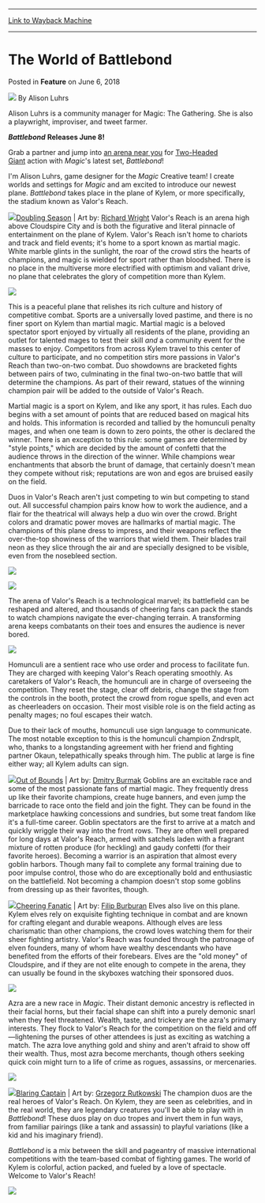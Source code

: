 
---
[Link to Wayback Machine](https://web.archive.org/web/20180606162450/https://magic.wizards.com/en/articles/archive/feature/world-battlebond-2018-06-06)

[_metadata_:wayback_url]:- "https://magic.wizards.com/en/articles/archive/feature/world-battlebond-2018-06-06"
[_metadata_:wayback_raw_url]:- "https://web.archive.org/web/20180606162450id_/https://magic.wizards.com/en/articles/archive/feature/world-battlebond-2018-06-06"
[_metadata_:wayback_capture_timestamp]:- "2018-06-06 16:24:50+00:00"
[_metadata_:description]:- "Alison shares more details about the plane of Kylem and the world of Battlebond!"
[_metadata_:generator]:- "Drupal 7 (http://drupal.org)"
[_metadata_:publish_date]:- "2018-06-06"
---


The World of Battlebond
=======================



 Posted in **Feature**
 on June 6, 2018 






![](https://media.magic.wizards.com/styles/auth_small/public/images/person/authorpic_Alison_Luhrs.jpg)
By Alison Luhrs




 Alison Luhrs is a community manager for Magic: The Gathering. She is also a playwright, improviser, and tweet farmer. 






***Battlebond*** **Releases June 8!**


Grab a partner and jump into [an arena near you](http://locator.wizards.com/) for [Two-Headed Giant](https://magic.wizards.com/en/game-info/gameplay/formats/two-headed-giant) action with *Magic*'s latest set, *Battlebond*!


I'm Alison Luhrs, game designer for the *Magic* Creative team! I create worlds and settings for *Magic* and am excited to introduce our newest plane. *Battlebond* takes place in the plane of Kylem, or more specifically, the stadium known as Valor's Reach.



![](https://media.wizards.com/2018/images/daily/c4rd4r7_W6NCRI9vkd.jpg)[Doubling Season](http://gatherer.wizards.com/Pages/Card/Details.aspx?name=Doubling+Season) | Art by: [Richard Wright](http://gatherer.wizards.com/Pages/Search/Default.aspx?action=advanced&output=spoiler&method=visual&artist=+%5BRichard%5D+%5BWright%5D)
Valor's Reach is an arena high above Cloudspire City and is both the figurative and literal pinnacle of entertainment on the plane of Kylem. Valor's Reach isn't home to chariots and track and field events; it's home to a sport known as martial magic. White marble glints in the sunlight, the roar of the crowd stirs the hearts of champions, and magic is wielded for sport rather than bloodshed. There is no place in the multiverse more electrified with optimism and valiant drive, no plane that celebrates the glory of competition more than Kylem.


![](https://media.wizards.com/2018/images/daily/45b42IwuCr.jpg)


This is a peaceful plane that relishes its rich culture and history of competitive combat. Sports are a universally loved pastime, and there is no finer sport on Kylem than martial magic. Martial magic is a beloved spectator sport enjoyed by virtually all residents of the plane, providing an outlet for talented mages to test their skill *and* a community event for the masses to enjoy. Competitors from across Kylem travel to this center of culture to participate, and no competition stirs more passions in Valor's Reach than two-on-two combat. Duo showdowns are bracketed fights between pairs of two, culminating in the final two-on-two battle that will determine the champions. As part of their reward, statues of the winning champion pair will be added to the outside of Valor's Reach.


Martial magic is a sport on Kylem, and like any sport, it has rules. Each duo begins with a set amount of points that are reduced based on magical hits and holds. This information is recorded and tallied by the homunculi penalty mages, and when one team is down to zero points, the other is declared the winner. There is an exception to this rule: some games are determined by "style points," which are decided by the amount of confetti that the audience throws in the direction of the winner. While champions wear enchantments that absorb the brunt of damage, that certainly doesn't mean they compete without risk; reputations are won and egos are bruised easily on the field.


Duos in Valor's Reach aren't just competing to win but competing to stand out. All successful champion pairs know how to work the audience, and a flair for the theatrical will always help a duo win over the crowd. Bright colors and dramatic power moves are hallmarks of martial magic. The champions of this plane dress to impress, and their weapons reflect the over-the-top showiness of the warriors that wield them. Their blades trail neon as they slice through the air and are specially designed to be visible, even from the nosebleed section.


![](https://media.wizards.com/2018/images/daily/dfSVZvZoW0.jpg)


![](https://media.wizards.com/2018/images/daily/pqh94O9aje.jpg)


The arena of Valor's Reach is a technological marvel; its battlefield can be reshaped and altered, and thousands of cheering fans can pack the stands to watch champions navigate the ever-changing terrain. A transforming arena keeps combatants on their toes and ensures the audience is never bored.


![](https://media.wizards.com/2018/images/daily/qYDQPm4SCK.jpg)


Homunculi are a sentient race who use order and process to facilitate fun. They are charged with keeping Valor's Reach operating smoothly. As caretakers of Valor's Reach, the homunculi are in charge of overseeing the competition. They reset the stage, clear off debris, change the stage from the controls in the booth, protect the crowd from rogue spells, and even act as cheerleaders on occasion. Their most visible role is on the field acting as penalty mages; no foul escapes their watch.


Due to their lack of mouths, homunculi use sign language to communicate. The most notable exception to this is the homunculi champion Zndrsplt, who, thanks to a longstanding agreement with her friend and fighting partner Okaun, telepathically speaks through him. The public at large is fine either way; all Kylem adults can sign.



![](https://media.wizards.com/2018/images/daily/cardart_BBD_Out-of-Bounds.jpg)[Out of Bounds](http://gatherer.wizards.com/Pages/Card/Details.aspx?name=Out+of+Bounds) | Art by: [Dmitry Burmak](http://gatherer.wizards.com/Pages/Search/Default.aspx?action=advanced&output=spoiler&method=visual&artist=+%5BDmitry%5D+%5BBurmak%5D)
Goblins are an excitable race and some of the most passionate fans of martial magic. They frequently dress up like their favorite champions, create huge banners, and even jump the barricade to race onto the field and join the fight. They can be found in the marketplace hawking concessions and sundries, but some treat fandom like it's a full-time career. Goblin spectators are the first to arrive at a match and quickly wriggle their way into the front rows. They are often well prepared for long days at Valor's Reach, armed with satchels laden with a fragrant mixture of rotten produce (for heckling) and gaudy confetti (for their favorite heroes). Becoming a warrior is an aspiration that almost every goblin harbors. Though many fail to complete any formal training due to poor impulse control, those who do are exceptionally bold and enthusiastic on the battlefield. Not becoming a champion doesn't stop some goblins from dressing up as their favorites, though.



![](https://media.wizards.com/2018/images/daily/cardart_BBD_Cheering-Fanatic.jpg)[Cheering Fanatic](http://gatherer.wizards.com/Pages/Card/Details.aspx?name=Cheering+Fanatic) | Art by: [Filip Burburan](http://gatherer.wizards.com/Pages/Search/Default.aspx?action=advanced&output=spoiler&method=visual&artist=+%5BFilip%5D+%5BBurburan%5D)
Elves also live on this plane. Kylem elves rely on exquisite fighting technique in combat and are known for crafting elegant and durable weapons. Although elves are less charismatic than other champions, the crowd loves watching them for their sheer fighting artistry. Valor's Reach was founded through the patronage of elven founders, many of whom have wealthy descendants who have benefited from the efforts of their forebears. Elves are the "old money" of Cloudspire, and if they are not elite enough to compete in the arena, they can usually be found in the skyboxes watching their sponsored duos.


![](https://media.wizards.com/2018/images/daily/FNyZ8NpjZv.jpg)


Azra are a new race in *Magic*. Their distant demonic ancestry is reflected in their facial horns, but their facial shape can shift into a purely demonic snarl when they feel threatened. Wealth, taste, and trickery are the azra's primary interests. They flock to Valor's Reach for the competition on the field and off—lightening the purses of other attendees is just as exciting as watching a match. The azra love anything gold and shiny and aren't afraid to show off their wealth. Thus, most azra become merchants, though others seeking quick coin might turn to a life of crime as rogues, assassins, or mercenaries.


![](https://media.wizards.com/2018/images/daily/PJBycNlLgN.jpg)



![](https://media.wizards.com/2018/images/daily/cardart_BBD_Blaring-Captain.jpg)[Blaring Captain](http://gatherer.wizards.com/Pages/Card/Details.aspx?name=Blaring+Captain) | Art by: [Grzegorz Rutkowski](http://gatherer.wizards.com/Pages/Search/Default.aspx?action=advanced&output=spoiler&method=visual&artist=+%5BGrzegorz%5D+%5BRutkowski%5D)
The champion duos are the real heroes of Valor's Reach. On Kylem, they are seen as celebrities, and in the real world, they are legendary creatures you'll be able to play with in *Battlebond*! These duos play on duo tropes and invert them in fun ways, from familiar pairings (like a tank and assassin) to playful variations (like a kid and his imaginary friend).


*Battlebond* is a mix between the skill and pageantry of massive international competitions with the team-based combat of fighting games. The world of Kylem is colorful, action packed, and fueled by a love of spectacle. Welcome to Valor's Reach!


![](https://media.wizards.com/2018/images/daily/KqLlo0UqBF.jpg)







